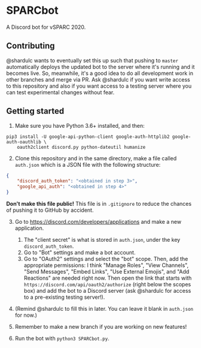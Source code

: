 # SPARCbot
A Discord bot for vSPARC 2020.

## Contributing

@shardulc wants to eventually set this up such that pushing to `master` automatically deploys the updated bot to the server where it's running and it becomes live. So, meanwhile, it's a good idea to do all development work in other branches and merge via PR. Ask @shardulc if you want write access to this repository and also if you want access to a testing server where you can test experimental changes without fear.

## Getting started

1. Make sure you have Python 3.6+ installed, and then:
```
pip3 install -U google-api-python-client google-auth-httplib2 google-auth-oauthlib \
    oauth2client discord.py python-dateutil humanize
```

2. Clone this repository and in the same directory, make a file called `auth.json`
which is a JSON file with the following structure:
```json
{
    "discord_auth_token": "<obtained in step 3>",
    "google_api_auth": "<obtained in step 4>"
}
```
**Don't make this file public!** This file is in `.gitignore` to reduce the chances of pushing it to GitHub by accident.

3. Go to https://discord.com/developers/applications and make a new application.
   1. The "client secret" is what is stored in `auth.json`, under the key `discord_auth_token`.
   1. Go to "Bot" settings and make a bot account.
   1. Go to "OAuth2" settings and select the "bot" scope. Then, add the appropriate permissions: I think "Manage Roles", "View Channels", "Send Messages", "Embed Links", "Use External Emojis", and "Add Reactions" are needed right now. Then open the link that starts with `https://discord.com/api/oauth2/authorize` (right below the scopes box) and add the bot to a Discord server (ask @shardulc for access to a pre-existing testing server!).

4. (Remind @shardulc to fill this in later. You can leave it blank in `auth.json` for now.)

5. Remember to make a new branch if you are working on new features!

6. Run the bot with `python3 SPARCbot.py`.
